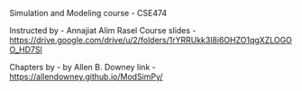 Simulation and Modeling course - CSE474 

Instructed by - Annajiat Alim Rasel
Course slides - https://drive.google.com/drive/u/2/folders/1rYRRUkk3l8i6OHZO1qgXZLOGOO_HD7Sl



Chapters by - by Allen B. Downey
link - https://allendowney.github.io/ModSimPy/

